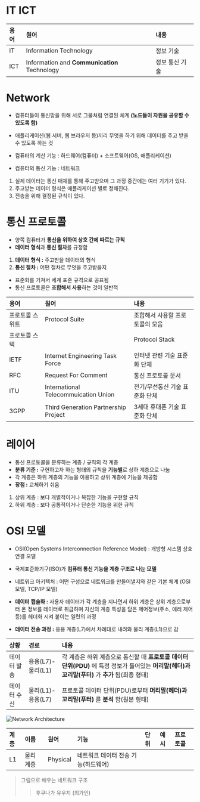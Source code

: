 # IT ICT

|용어|원어|내용|
|:---|:---|:---|
|IT|Information Technology|정보 기술|
|ICT|Information and **Communication** Technology|정보 통신 기술|  

# Network
- 컴퓨터들이 통신망을 위해 서로 그물처럼 연결된 체계 **(노드들이 자원을 공유할 수 있도록 함)**
- 애플리케이션(웹 서버, 웹 브라우저 등)끼리 무엇을 하기 위해 데이터를 주고 받을 수 있도록 하는 것  

- 컴퓨터의 계산 기능 : 하드웨어(컴퓨터) + 소프트웨어(OS, 애플리케이션)
- 컴퓨터의 통신 기능 : 네트워크  

1. 실제 데이터는 통신 매체를 통해 주고받으며 그 과정 중간에는 여러 기기가 있다.
2. 주고받는 데이터 형식은 애플리케이션 별로 정해진다. 
3. 전송을 위해 결정된 규칙이 있다.  

# 통신 프로토콜
- 양쪽 컴퓨터가 **통신을 위하여 상호 간에 따르는 규칙**
- **데이터 형식**과 **통신 절차**를 규정함  

1. **데이터 형식 :** 주고받을 데이터의 형식
2. **통신 절차 :** 어떤 절차로 무엇을 주고받을지  

- 표준화를 거쳐서 세계 표준 규격으로 공표됨
- 통신 프로토콜은 **조합해서 사용**하는 것이 일반적   

|용어|원어|내용|
|:---|:---|:---|
|프로토콜 스위트|Protocol Suite|조합해서 사용할 프로토콜의 모음|
|프로토콜 스택||Protocol Stack|프로토콜 시스템이 구현된 시스템(하드웨어, 소프트웨어, 둘의 혼합)|
|IETF|Internet Engineering Task Force|인터넷 관련 기술 표준화 단체|
|RFC|Request For Comment|통신 프로토콜 문서|
|ITU|International Telecommuication Union|전기/무선통신 기술 표준화 단체|
|3GPP|Third Generation Partnership Project|3세대 휴대폰 기술 표준화 단체|

# 레이어
- 통신 프로토콜을 분류하는 계층 / 규칙의 각 계층
-  **분류 기준 :** 구현하고자 하는 형태의 규칙을 **기능별**로 상하 계층으로 나눔
- 각 계층은 하위 계층의 기능을 이용하고 상위 계층에 기능을 제공함
- **장점 :** 교체하기 쉬움

1. 상위 계층 : 보다 개별적이거나 복잡한 기능을 구현할 규칙
2. 하위 계층 : 보다 공통적이거나 단순한 기능을 위한 규칙  

# OSI 모델
- OSI(Open Systems Interconnection Reference Model) : 개방형 시스템 상호 연결 모델
- 국제표준화기구(ISO)가 **컴퓨터 통신 기능을 계층 구조로 나눈 모델**
- 네트워크 아키텍처 : 어떤 구성으로 네트워크를 만들어낼지와 같은 기본 체계 (OSI모델, TCP/IP 모델)  

- **데이터 캡슐화 :** 사용자 데이터가 각 계층을 지나면서 하위 계층은 상위 계층으로부터 온 정보를 데이터로 취급하며 자신의 계층 특성을 담은 제어정보(주소, 에러 제어 등)를 헤더화 시켜 붙이는 일련의 과정
- **데이터 전송 과정 :** 응용 계층(L7)에서 차례대로 내려와 물리 계층(L1)으로 감

|상황|경로|내용|
|:---|:---|:---|
|데이터 발송|응용(L7)-물리(L1)|각 계층은 하위 계층으로 통신할 때 **프로토콜 데이터 단위(PDU)** 에 특정 정보가 들어있는 **머리말(헤더)과 꼬리말(푸터)** 가 **추가** 됨(최종 형태)|
|데이터 수신|물리(L1)-응용(L7)|프로토콜 데이터 단위(PDU)로부터 **머리말(헤더)과 꼬리말(푸터)** 를 **분석** 함(원본 형태)|  

![Network Architecture](https://github.com/7ahyeon/Study/assets/107123698/84cf81af-f9c3-43ca-8f64-b80f44df4374)

|계층|이름|원어|기능|단위|예시|프로토콜|
|:---|:---|:---|:---|:---|:---|:---|
|L1|물리 계층|Physical|네트워크 데이터 전송 기능(하드웨어)||

> 그림으로 배우는 네트워크 구조
> > 후쿠나가 유우지 (최가인)
